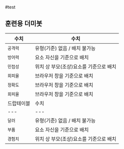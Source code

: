 #test

## 훈련용 더미봇
| 수치 | 수치 |
|---|---|
| `공격력` | 유형(기준) 없음 / 배치 불가능 |
| `방어력` | 요소 자신을 기준으로 배치 |
| `민첩성` | 위치 상 부모(조상)요소를 기준으로 배치 |
| `회피율` | 브라우저 창을 기준으로 배치 |
| `정확도` | 브라우저 창을 기준으로 배치 |
| `회피율` | 브라우저 창을 기준으로 배치 |
| 드랍테이블 | 수치 |
|---|---|
| `달러` | 유형(기준) 없음 / 배치 불가능 |
| `부품` | 요소 자신을 기준으로 배치 |
| `경험치` | 위치 상 부모(조상)요소를 기준으로 배치 |
